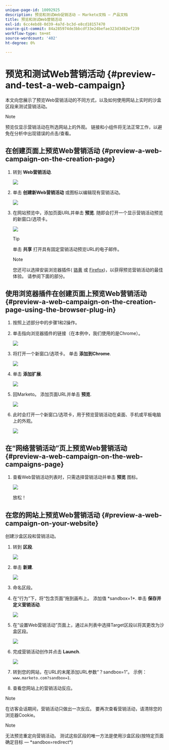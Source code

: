 ```yaml
---
unique-page-id: 10092925
description: 预览和测试Web促销活动 — Marketo文档 — 产品文档
title: 预览和测试Web营销活动
exl-id: 6cc4ebd8-0d39-4a7d-bc3d-e8cd18157470
source-git-commit: 84a285974de3bbcdf33e24befae323d3d82ef239
workflow-type: tm+mt
source-wordcount: '402'
ht-degree: 0%

---
```


# 预览和测试Web营销活动 {#preview-and-test-a-web-campaign}

本文向您展示了预览Web营销活动的不同方式，以及如何使用网站上实时的沙盒区段来测试营销活动。

>[!NOTE]
>
>预览仅显示营销活动在所选网站上的外观。 链接和小组件将无法正常工作，以避免在分析中出现错误的点击/查看。

## 在创建页面上预览Web营销活动 {#preview-a-web-campaign-on-the-creation-page}

1. 转到 **Web营销活动**.

   ![](assets/image2016-8-18-15-3a59-3a35.png)

1. 单击 **创建新Web营销活动** 或图标以编辑现有营销活动。

   ![](assets/create-new-or-edit-web-campaign.png)

1. 在网站预览中，添加页面URL并单击 **预览**. 随即会打开一个显示营销活动预览的新窗口/选项卡。

   ![](assets/three-1.png)

   >[!TIP]
   >
   >单击 **共享** 打开具有固定营销活动预览URL的电子邮件。

   >[!NOTE]
   >
   >您还可以选择安装浏览器插件( [铬黄](https://chrome.google.com/webstore/detail/marketo-web-personalizati/ldiddonjplchallbngbccbfdfeldohkj) 或 [Firefox](https://rtp-static.marketo.com/rtp/libs/mwp-0.0.0.8.xpi))，以获得预览营销活动的最佳体验。 请参阅下面的部分。

## 使用浏览器插件在创建页面上预览Web营销活动 {#preview-a-web-campaign-on-the-creation-page-using-the-browser-plug-in}

1. 按照上述部分中的步骤1和2操作。

1. 单击指向浏览器插件的链接（在本例中，我们使用的是Chrome）。

   ![](assets/4-1.png)

1. 将打开一个新窗口/选项卡。 单击 **添加到Chrome**.

   ![](assets/five.png)

1. 单击 **添加扩展**.

   ![](assets/six.png)

1. 回Marketo。 添加页面URL并单击 **预览**.

   ![](assets/seven.png)

1. 此时会打开一个新窗口/选项卡，用于预览营销活动在桌面、手机或平板电脑上的外观。

   ![](assets/campaign-preview.png)

## 在“网络营销活动”页上预览Web营销活动 {#preview-a-web-campaign-on-the-web-campaigns-page}

1. 查看Web营销活动列表时，只需选择营销活动并单击 **预览** 图标。

   ![](assets/web-campaigns-1-preview-hand.png)

   放松！

## 在您的网站上预览Web营销活动 {#preview-a-web-campaign-on-your-website}

创建沙盒区段和营销活动。

1. 转到 **区段**.

   ![](assets/new-dropdown-segments-hand.jpg)

1. 单击 **新建**.

   ![](assets/image2015-9-10-10-3a42-3a39.png)

1. 命名区段。

1. 在“行为”下，将“包含页面”拖到画布上。 添加值 &#42;sandbox=1&#42;. 单击 **保存并定义营销活动**.

   ![](assets/segment.png)

1. 在“设置Web营销活动”页面上，通过从列表中选择Target区段以将其更改为沙盒区段。

   ![](assets/set-web-campaign-target-segment.jpg)

1. 完成营销活动创作并点击 **Launch**.

   ![](assets/click-launch.jpg)

1. 转到您的网站，在URL的末尾添加URL参数“？sandbox=1”。 示例： `www.marketo.com?sandbox=1`.

1. 查看您网站上的营销活动反应。

>[!NOTE]
>
>在访客会话期间，营销活动只做出一次反应。 要再次查看营销活动，请清除您的浏览器Cookie。

>[!NOTE]
>
>无法预览重定向营销活动。 测试这些区段的唯一方法是使用沙盒区段(按特定页面确定目标 —  &#42;sandbox=redirect&#42;)
